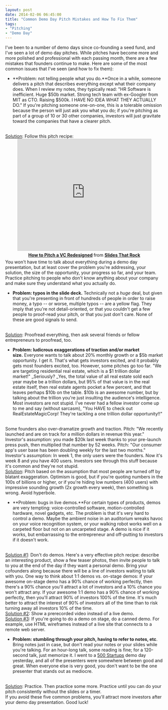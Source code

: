 ```yaml
---
layout: post
date: 2014-02-06 06:45:00
title: "Common Demo Day Pitch Mistakes and How To Fix Them"
tags:
- "Pitching"
- "Demo Day"
---
```


I've been to a number of demo days since co-founding a seed fund, and I've seen a lot of demo day pitches. While pitches have become more and more polished and professional with each passing month, there are a few mistakes that founders continue to make. Here are some of the most common issues that I've seen (and how to fix them):

- **Problem: not telling people what you do.**Once in a while, someone delivers a pitch that describes everything except what their company does. When I review my notes, they typically read: "HR Software is inefficient. Huge $50b market. Strong tech team with ex-Googler from MIT as CTO. Raising $500k. I HAVE NO IDEA WHAT THEY ACTUALLY DO." If you're pitching someone one-on-one, this is a tolerable omission because the person will just ask you what you do; if you're pitching as part of a group of 10 or 30 other companies, investors will just gravitate toward the companies that have a clearer pitch.  
<br>
<u>Solution</u>: Follow this pitch recipe:  
<center>
<iframe src="http://www.slideshare.net/slideshow/embed_code/14749407" width="425" height="355" frameborder="0" marginwidth="0" marginheight="0" scrolling="no" style="border:1px solid #CCC; border-width:1px; margin-bottom:5px; max-width: 100%;" allowfullscreen> </iframe> <div style="margin-bottom:5px"> <strong> <a href="http://www.slideshare.net/slidesthatrock/how-to-pitch-a-vc-redesigned" title="How to Pitch a VC Redesigned" target="_blank">How to Pitch a VC Redesigned</a> </strong> from <strong><a href="http://www.slideshare.net/slidesthatrock" target="_blank">Slides That Rock</a></strong> </div>
</center>
You won't have time to talk about everything during a demo day presentation, but at least cover the problem you're addressing, your solution, the size of the opportunity, your progress so far, and your team. Practice pitching to people who don't know anything about your company and make sure they understand what you actually do.

- **Problem: typos in the slide deck.** Technically not a _huge_ deal, but given that you're presenting in front of hundreds of people in order to raise money, a typo -- or worse, multiple typos -- are a yellow flag. They imply that you're not detail-oriented, or that you couldn't get a few people to proof-read your pitch, or that you just don't care. None of these are good signals to send.
<br>
<u>Solution</u>: Proofread everything, then ask several friends or fellow entrepreneurs to proofread, too.

- **Problem: ludicrous exaggerations of traction and/or market size.** Everyone wants to talk about 20% monthly growth or a $5b market opportunity. I get it. That's what gets investors excited, and it probably gets most founders excited, too. However, some pitches go too far. "We are targeting residential real estate, which is a $1 trillion dollar market!" _Seriously? _Yes, the total value of all real estate sold each year maybe be a trillion dollars, but 95% of that value is in the real estate itself, then real estate agents pocket a few percent, and that leaves perhaps $10b on the table. $10b is an awesome number, but by talking about the trillion you're just insulting the audience's intelligence. Most investors are not stupid. I've never had a fellow investor come up to me and say (without sarcasm), "You HAVE to check out RealEstateMagicCorp! They're tackling a one trillion dollar opportunity!!"
<br>
Some founders also over-dramatize growth and traction. Pitch: "We recently launched and are on track for a million dollars in revenue this year." Investor's assumption: you made $20k last week thanks to your pre-launch press push, then multiplied that number by 52 weeks. Pitch: "Our consumer app's user base has been doubling weekly for the last two months." Investor's assumption: In week 1, the only users were the founders. Now it's week 8 and you have 400 users. Investors see through this stuff because it's common and they're not stupid.  
<br>
<u>Solution</u>: Pitch based on the assumption that most people are turned off by blatant exaggeration. Optimism is good, but if you're quoting numbers in the 100s of billions or higher, or if you're hiding low numbers (400 users) with impressive sounding growth (2x growth every week), then something is wrong. Avoid hyperbole.

- **Problem: bugs in live demos.**For certain types of products, demos are very tempting: voice-controlled software, motion-controlled hardware, novel gadgets, etc. The problem is that it's very hard to control a demo. Maybe the ambient noise in an auditorium wreaks havoc on your voice recognition system, or your walking robot works well on a carpeted floor but not on an uncarpeted stage. A demo is nice if it works, but embarrassing to the entrepreneur and off-putting to investors if it doesn't work.
<br>
<u>Solution #1</u>: Don't do demos. Here's a very effective pitch recipe: describe an interesting product, show a few teaser photos, then invite people to talk to you at the end of the day if they want a personal demo. Bring your cofounders along because there will be a line of investors waiting to talk with you. One way to think about 1:1 demos vs. on-stage demos: if your awesome on-stage demo has a 90% chance of working perfectly, then there's a 90% chance you'll attract a lot of investors and a 10% chance you won't attract any. If your awesome 1:1 demo has a 90% chance of working perfectly, then you'll attract 90% of investors 100% of the time. It's much better to attract the interest of 90% of investors all of the time than to risk turning away all investors 10% of the time.  
<br>
<u>Solution #2</u>: Show a prerecorded video instead of a live demo.  
<br>
<u>Solution #3</u>: If you're going to do a demo on stage, do a canned demo. For example, use HTML wireframes instead of a live site that connects to a remote web server.

- **Problem: stumbling through your pitch, having to refer to notes, etc**. Bring notes just in case, but don't read your notes or your slides while you're talking. For an hour-long talk, some reading is fine; for a 120-second talk, just memorize it. I went to a <a href="http://500.co/" target="_blank">500 Startups</a> demo day yesterday, and all of the presenters were somewhere between good and great. When everyone else is very good, you don't want to be the one presenter that stands out as mediocre.
<br>
<u>Solution</u>: Practice. Then practice some more. Practice until you can do your pitch consistently without the slides or a timer.  

<br>
If you avoid these five common problems, you'll attract more investors after your demo day presentation. Good luck!